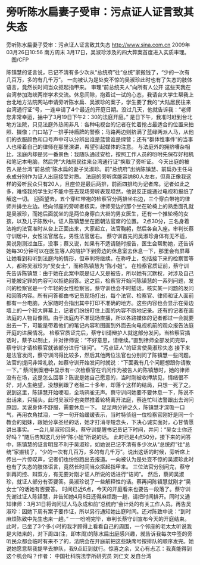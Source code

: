 # 旁听陈水扁妻子受审：污点证人证言致其失态

旁听陈水扁妻子受审：污点证人证言致其失态
http://www.sina.com.cn  2009年03月26日10:56  南方周末
3月17日，吴淑珍涉及的四大弊案首度进入实质审理。 　图/CFP

陈镇慧的证言说，已记不清有多少次从“总统府”往“总统”家搬钱了，“少的一次有几百万，多的有几千万”。
一向被认为是处变不惊的吴淑珍此时也有了失态的肢体语言，竟然长时间当众抠起指甲来。
审理“前总统夫人”向所有人公开
这些天我在台湾参加海峡两岸学术交流。休息间隙，抱着试一试的心态，我请台大学生帮我上台北地方法院网站申请旁听陈水扁、吴淑珍的案子，学生要了我的“大陆居民往来台湾通行证”号，一连申请了4个最近的开庭日期。没过几天，他就告诉我：“老师您非常幸运，抽中了3月19日下午2：30的法庭开庭。”
是日下午，我准时赶到台北地方法院，只见法庭外热闹非凡：各种电视台的记者在忙着抢占最适合的位置来拍照、摄像；门口站了一排手持盾牌的警察；马路两边则挤满了蓝绿两派人马，从他们的衣服颜色和口号声中可以分辨出谁是蓝营谁是绿营；还有“群体性事件”的当事人也带着自己的律师在那里演讲，希望引起媒体的注意。
与法庭外的拥挤嘈杂相比，法庭内却是另一番景色：我随队通过安检，按照工作人员的吩咐先保存好相机和笔记本电脑，然后凭“大陆居民往来台湾通行证”换取了旁听证。
今天出庭的被告人是台湾“前总统”陈水扁的妻子吴淑珍。前“总统府”出纳陈镇慧、前扁办主任马永成分别作为证人出庭接受对质。
法庭的旁听席能容纳80人左右，但真正像我这样的旁听民众只有20人，且座位是最后两排，前面四排均为记者席。记者如此之多，难怪我的学生对不能中签去现场旁听表现坦然，他说反正能通过电视和报纸了解这一切。
迎面望去，五个穿红带袍的检察官分两排坐右边，三个穿白带袍的律师并排坐左边。经向邻座的旁听者核实，律师旁边的那个坐在轮椅上的熟悉面孔就是吴淑珍，而她后面就坐的是两位身穿白大褂的男女医生，还有一个推轮椅的女孩，以及儿子陈致中。证人陈镇慧坐在面朝法官席的位置。
2点30分，三名身着法袍的法官准时从台上正面出来，大家起立，法官鞠躬，然后各自入座。审判长蔡守训居中，女性法官居左，男性法官居右。
蔡守训首先问吴淑珍身体有无不适，吴说刚测过血压，没事；蔡又说，如果有不适请随时报告，医生会帮助她，还告诉她每30分钟可以在医生等人的陪护下到旁边的休息室去休息一下，那里会有屏幕让她看到和听到法庭内的情形，但审判将继续。在称呼上，包括接下来的检察官等人，都称吴淑珍为“吴女士”，而称陈镇慧为“陈小姐”。
在检察官质证前，蔡守训先告诉陈镇慧：由于她在此案中既是证人又是被告，所以她有沉默权，对涉及自己可能被定罪的内容可以拒绝回答。这之后，检察官开始问陈镇慧的一系列问题，发问的检察官是一个年轻的女性检察官。蔡守训也会不时插话，核实某一问题的发问和回答内容。所有问答都由书记员现场打出，每个法官、检察官、律师和证人面前都有一台电脑，大家随时会指出其中打印不准确的地方。这些内容也会显示在旁边墙上的一个较大屏幕上，记者们纷纷盯住上面的内容不断地记录。还有的记者在画法庭的人物肖像图。由于法庭内不准现场直播，所以各路媒体的记者都过一会就要出去一下，可能是带着他们的笔记内容和图画到外面去向电视机前的观众报告法庭开庭的进展情况。
检察官质证完后，蔡守训请辩护人就这部分发问。当检察官插话时，蔡予以制止，并对律师说：“不好意思，请继续。”直到律师全部发问完毕，蔡守训才请检察官就该部分进行“诘问”。
“污点证人”的证言使吴淑珍失态
接下来是法官发问，蔡守训问得比较多，然后其他两位法官也分别问了陈镇慧一些问题。法官的提问非常礼貌，如蔡守训开始发问时就说：“下面我有几个问题想跟你请教一下。”
蔡问到案卷中显示有一次检察官在讯问作为被告人的陈镇慧时，她的律师没有在场，这是怎么回事？陈说是她自己愿意的，当时刚被收押禁见，情绪很不好，对人生绝望，没想到跟了老板二十多年，却落个这样的结局，只想一死了之。说到这里，陈镇慧开始哽咽，全场鸦雀无声。蔡守训问她要不要休息一下，陈说不出话来，只摇头。此时吴淑珍也突然推着轮椅离开法庭，蔡连忙叫法警跟出去询问原因，吴说身体不舒服，需要休息一下。
足足两分钟之久，陈镇慧才深吸一口气，再用衣角拭泪，一字一句开始缓缓表示，当时特侦组一位检察官刚好是同一个教会的姐妹，跟她分享圣经的话，她才打消寻短念头，下决心诚实面对，心甘情愿讲出事实。
一会儿吴淑珍回来，蔡守训提醒书记员记下时间，并问：“吴女士你还好吗？”随后告知这几分钟“陈小姐”所说的话。
此时已是4点50分，接下来的问答中，陈镇慧的证言明显不利于吴淑珍，如她说已记不清有多少次从“总统府”往“总统”家搬钱了，“少的一次有几百万，多的有几千万”。说出这话的时候，旁听席上传出一片惊叹声，记者们也纷纷跑出去报道。一向被认为是处变不惊的吴淑珍此时也有了失态的肢体语言，竟然长时间当众抠起指甲来。
三位法官分别问完，蔡守训再问控、辩双方，有无要对刚才证人所说的话进行“诘问”。
然后，蔡问吴淑珍，就证人部分有否要答。吴淑珍说了一些解释性的话。蔡再问陈镇慧就刚才“吴女士”的话她有否要答。
时间已近6点，今天的开庭看来也要告一段落了。蔡守训先谢过证人陈镇慧，并告知她4月8日还得麻烦跑一趟，请把时间排开。同时又通知律师：3月31日将询问证人马永成和前“总统府”会计处的有关工作人员。再告吴淑珍：因她下周有案子要作证，所以另行通知她出庭时间。还对陈致中说：“到时麻烦陈致中先生也来一趟。”
一一吩咐完毕，审判长蔡守训宣布今天的开庭结束。此时，已坐了3个多小时的我才顾得上看看自己的周围，一个邻座的老太太听说我是大陆来的，对下周四(注，即本周)的陈水扁出庭感兴趣，就告诉我每次中签的旁听民众都会临时有来不了的，法院会在开庭前把这些缺席号按排队的顺序发完。她说她愿意帮我提早去排队，我9点赶到就行。惊喜之余，又心有忐忑：我真能得到这个机会吗？作者： 中国社科院法学所研究员 刘仁文 发自台湾

